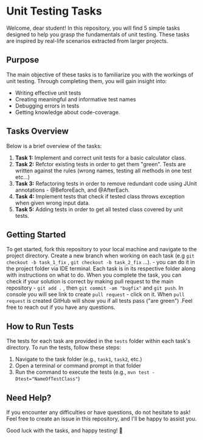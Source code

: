# Unit Testing Tasks

Welcome, dear student! In this repository, you will find 5 simple tasks designed to help you grasp the fundamentals of unit testing. These tasks are inspired by real-life scenarios extracted from larger projects.

## Purpose
The main objective of these tasks is to familiarize you with the workings of unit testing. Through completing them, you will gain insight into:

- Writing effective unit tests
- Creating meaningful and informative test names
- Debugging errors in tests
- Getting knowledge about code-coverage.

## Tasks Overview
Below is a brief overview of the tasks:

1. **Task 1:** Implement and correct unit tests for a basic calculator class.
2. **Task 2:** Refctor existing tests in order to get them "green". Tests are written against the rules (wrong names, testing all methods in one test etc...)
3. **Task 3:** Refactoring tests in order to remove redundant code using JUnit annotations - @BeforeEach, and @AfterEach.
4. **Task 4:** Implement tests that check if tested class throws exception when given wrong input data.
5. **Task 5:** Adding tests in order to get all tested class covered by unit tests. 

## Getting Started
To get started, fork this repository to your local machine and navigate to the project directory. Create a new branch when working on each task (e.g `git checkout -b task_1_fix` , `git checkout -b task_2_fix` ...). - you can do it in the project folder via IDE terminal. Each task is in its respective folder along with instructions on what to do. 
When you complete the task, you can check if your solution is correct by making pull request to the main repository -  `git add .` , then `git commit -am "bugfix"` and `git push`. In console you will see link to create `pull request` - click on it. When `pull request` is created GitHub will show you if all tests pass ("are green") .Feel free to reach out if you have any questions.

## How to Run Tests
The tests for each task are provided in the `tests` folder within each task's directory. To run the tests, follow these steps:

1. Navigate to the task folder (e.g., `task1`, `task2`, etc.)
2. Open a terminal or command prompt in that folder
3. Run the command to execute the tests (e.g., `mvn test -Dtest="NameOfTestClass"`)

## Need Help?
If you encounter any difficulties or have questions, do not hesitate to ask! Feel free to create an issue in this repository, and I'll be happy to assist you.

Good luck with the tasks, and happy testing! 🚀
